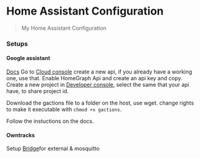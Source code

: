 # Home Assistant Configuration
> My Home Assistant Configuration


### Setups

#### Google assistant

[Docs](https://home-assistant.io/components/google_assistant/)
Go to [Cloud console](https://console.cloud.google.com/) create a new api, if you already have a working one, use that. Enable HomeGraph Api and create an api key and copy.
Create a new project in [Developer console](https://console.actions.google.com/), select the same that your api have, to share project id.

Download the gactions file to a folder on the host, use wget. change rights to make it executable with `chmod +x gactions`.

Follow the instuctions on the docs.

#### Owntracks

Setup [Bridge](https://geekvisit.com/home-assistant-mosquitto-mqtt-cloudmqtt-work-mqtt-bridge/)for external & mosquitto
